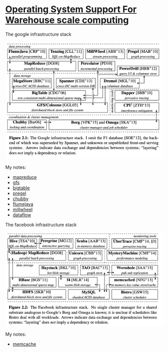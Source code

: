 # [Operating System Support For Warehouse scale computing](https://pdfs.semanticscholar.org/3747/36b9132d852bfc1ae33c6d99b1441c1ad7fb.pdf?_ga=2.61782191.2010271702.1590290184-2131050728.1590290184)

The google infrastructure stack

<img src="resources/pictures/google_infra_stack.png" alt="google_infra_stack.png" width="500"/>  <br/>

My notes:  
- [mapreduce](./mapreduce.md)
- [gfs](./gfs.md)
- [bigtable](./bigtable.md)
- [pregel](./pregel.md)
- [chubby](./chubby.md)
- [flumejava](./flumejava.md)
- [millwheel](./millwheel.md)
- [dataflow](../lectures/dataflow_unified_model_for_batch_and_streaming.md)

The facebook infrastructure stack

<img src="resources/pictures/facebook_infra_stack.png" alt="facebook_infra_stack.png" width="500"/>  <br/>

My notes:  
- [memcache](./memcache.md)
